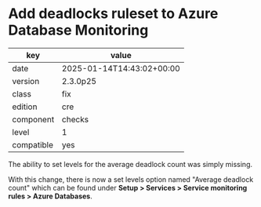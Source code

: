 [//]: # (werk v2)
# Add deadlocks ruleset to Azure Database Monitoring

key        | value
---------- | ---
date       | 2025-01-14T14:43:02+00:00
version    | 2.3.0p25
class      | fix
edition    | cre
component  | checks
level      | 1
compatible | yes

The ability to set levels for the average deadlock count was simply missing.

With this change, there is now a set levels option named "Average deadlock count" which
can be found under **Setup > Services > Service monitoring rules > Azure Databases**.
